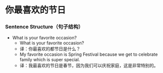 # 你最喜欢的节日

### Sentence Structure（句子结构）

- What is your favorite occasion?
  - What is your favorite occasion?
  - 译：你最喜欢的都节日是什么？
  - My favorite occasion is Spring Festival because we get to celebrate family which is super special.
  - 译：我最喜欢的节日是春节，因为我们可以庆祝家庭，这是非常特别的。
